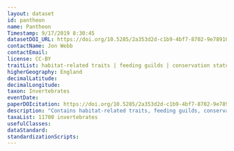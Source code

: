 ```yaml
---
layout: dataset
id: pantheon
name: Pantheon
Timestamp: 9/17/2019 8:30:45
datasetDOI_URL: https://doi.org/10.5285/2a353d2d-c1b9-4bf7-8702-9e78910844bc
contactName: Jon Webb
contactEmail:  
license: CC-BY
traitList: habitat-related traits | feeding guilds | conservation status | biotic interactions
higherGeography: England
decimalLatitude: 
decimalLongitude: 
taxon: Invertebrates
eventDate: 
paperDOIcitation: https://doi.org/10.5285/2a353d2d-c1b9-4bf7-8702-9e78910844bc
description: "Contains habitat-related traits, feeding guilds, conservation status (including rarity and threat status), legal protection data and associations with other taxa for just over 11,700 invertebrates"
taxaList: 11700 invertebrates
usefulClasses:  
dataStandard:
standardizationScripts: 
---
```

